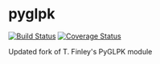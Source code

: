 pyglpk
======
[![Build Status](https://travis-ci.org/bradfordboyle/pyglpk.svg?branch=v0.5.0-dev)](https://travis-ci.org/bradfordboyle/pyglpk)
[![Coverage Status](https://coveralls.io/repos/github/bradfordboyle/pyglpk/badge.svg?branch=v0.5.0-dev)](https://coveralls.io/github/bradfordboyle/pyglpk?branch=v0.5.0-dev)

Updated fork of T. Finley's PyGLPK module
